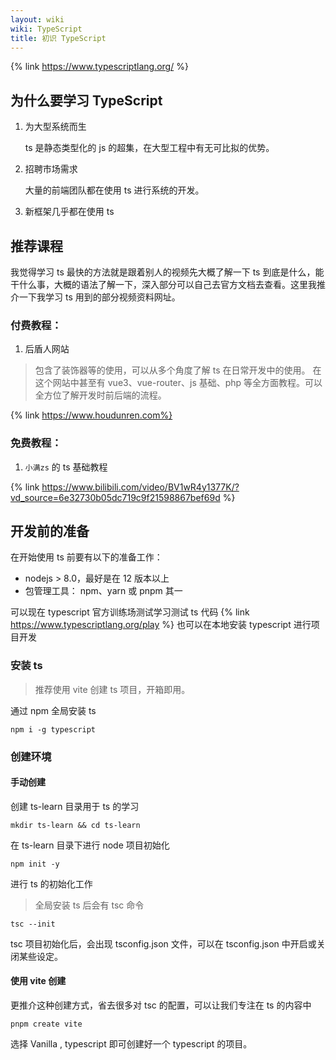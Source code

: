 ```yaml
---
layout: wiki
wiki: TypeScript
title: 初识 TypeScript
---
```


{% link https://www.typescriptlang.org/ %}

## 为什么要学习 TypeScript

1. 为大型系统而生

   ts 是静态类型化的 js 的超集，在大型工程中有无可比拟的优势。

2. 招聘市场需求

   大量的前端团队都在使用 ts 进行系统的开发。

3. 新框架几乎都在使用 ts

## 推荐课程

我觉得学习 ts 最快的方法就是跟着别人的视频先大概了解一下 ts 到底是什么，能干什么事，大概的语法了解一下，深入部分可以自己去官方文档去查看。这里我推介一下我学习 ts 用到的部分视频资料网址。

### 付费教程：

1. 后盾人网站

> 包含了装饰器等的使用，可以从多个角度了解 ts 在日常开发中的使用。
> 在这个网站中甚至有 vue3、vue-router、js 基础、php 等全方面教程。可以全方位了解开发时前后端的流程。

{% link https://www.houdunren.com%}

### 免费教程：

1. `小满zs` 的 ts 基础教程

{% link https://www.bilibili.com/video/BV1wR4y1377K/?vd_source=6e32730b05dc719c9f21598867bef69d %}

## 开发前的准备

在开始使用 ts 前要有以下的准备工作：

- nodejs > 8.0，最好是在 12 版本以上
- 包管理工具： npm、yarn 或 pnpm 其一

可以现在 typescript 官方训练场测试学习测试 ts 代码
{% link https://www.typescriptlang.org/play %}
也可以在本地安装 typescript 进行项目开发

### 安装 ts

> 推荐使用 vite 创建 ts 项目，开箱即用。

通过 npm 全局安装 ts

```shell
npm i -g typescript
```

### 创建环境

#### 手动创建

创建 ts-learn 目录用于 ts 的学习

```shell
mkdir ts-learn && cd ts-learn
```

在 ts-learn 目录下进行 node 项目初始化

```shell
npm init -y
```

进行 ts 的初始化工作

> 全局安装 ts 后会有 tsc 命令

```shell
tsc --init
```

tsc 项目初始化后，会出现 tsconfig.json 文件，可以在 tsconfig.json 中开启或关闭某些设定。

#### 使用 vite 创建

更推介这种创建方式，省去很多对 tsc 的配置，可以让我们专注在 ts 的内容中

```shell
pnpm create vite
```

选择 Vanilla , typescript 即可创建好一个 typescript 的项目。
